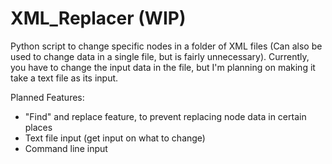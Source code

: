 # XML_Replacer (WIP)

Python script to change specific nodes in a folder of XML files (Can also be used to change data in a single file, but is fairly unnecessary). Currently, you have to change the input data in the file, but I'm planning on making it take a text file as its input.

Planned Features:
- "Find" and replace feature, to prevent replacing node data in certain places
- Text file input (get input on what to change)
- Command line input
